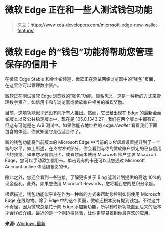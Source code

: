 # 微软 Edge 正在和一些人测试钱包功能

> 原文：<https://www.xda-developers.com/microsoft-edge-new-wallet-feature/>

# 微软 Edge 的“钱包”功能将帮助您管理保存的信用卡

在微软 Edge Stable 和金丝雀频道，微软正在测试网络浏览器中的“钱包”页面，在这里你可以管理数字资产。

微软正在测试微软 Edge 浏览器的“钱包”功能。顾名思义，这是一种新的方式来管理数字资产，如信用卡和与浏览器或微软帐户相关的微软奖励。

目前，这项功能似乎还没有向所有人推出。然而，它已经出现在 Edge 的最新金丝雀版本以及公共稳定版本中，现在是 105.0.1343.27。我们在两个版本中都有它，但这有可能是在 A/B 测试中。如果你能去地址栏的 *edge://wallet* 看看我们下面包含的体验，你就知道它是否适合你了。

新的钱包功能将当前版本的 Microsoft Edge 中当前的*支付信息*设置提升到了一个新的水平。如上所述，在*支付方式*部分，你会看到与你的微软账户绑定的已存信用卡的预览。如果您没有信用卡，或者您尚未使用 Microsoft 帐户登录 Microsoft Edge，您可以手动添加信用卡。单击现有的卡还可以让您通过 Microsoft Account online 体验编辑您的卡。

除此之外，您还会看到一些链接，了解更多关于 Bing 返利计划提供的高达 10%的现金返利。此外，如果您使用 Microsoft Rewards，您将看到您的总积分余额。

根据描述，钱包功能似乎旨在作为一种新的方式来帮助您控制如何使用 Microsoft Edge 在线购物。除了 Edge 中的这个页面，微软还根本没有提到钱包。不过这并不奇怪，因为微软总是忙于向 Edge 添加新功能，所以有时新功能直到后来的版本才会详细介绍。最近的是一个侧边栏体验，让你更容易找到你最喜欢的应用。

**来源:** [Windows 最新](https://www.windowslatest.com/2022/09/07/microsoft-edge-is-getting-wallet-feature-on-windows-11-windows-10/)